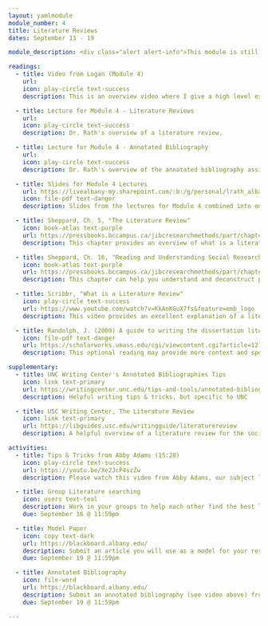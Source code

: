```yaml
---
layout: yamlmodule
module_number: 4
title: Literature Reviews
dates: September 13 - 19

module_description: <div class="alert alert-info">This module is still under construction.</div>Writing a literature review is an essential component of any research proposal. This module will prepare you to complete one major section of your proposal.

readings:
  - title: Video from Logan (Module 4)
    url:
    icon: play-circle text-success
    description: This is an overview video where I give a high level explanation of the readings and describe this week's tasks.

  - title: Lecture for Module 4 - Literature Reviews
    url:
    icon: play-circle text-success
    description: Dr. Rath's overview of a literature review.

  - title: Lecture for Module 4 - Annotated Bibliography
    url:
    icon: play-circle text-success
    description: Dr. Rath's overview of the annotated bibliography assignment.

  - title: Slides for Module 4 Lectures
    url: https://livealbany-my.sharepoint.com/:b:/g/personal/lrath_albany_edu/EcUyLGNZblFHgzVDLHs01ssBUkVutOLygLJLV0OurG8Vvg?e=OEgRQj
    icon: file-pdf text-danger
    description: Slides from the lectures for Module 4 combined into one PDF.

  - title: Sheppard, Ch. 5, "The Literature Review"
    icon: book-atlas text-purple
    url: https://pressbooks.bccampus.ca/jibcresearchmethods/part/chapter-5/
    description: This chapter provides an overview of what is a literature review when it comes to field research.

  - title: Sheppard, Ch. 16, "Reading and Understanding Social Research"
    icon: book-atlas text-purple
    url: https://pressbooks.bccampus.ca/jibcresearchmethods/part/chapter-16/
    description: This chapter can help you understand and deconstruct papers that you find through literature searching.

  - title: Scribbr, "What is a Literature Review"
    icon: play-circle text-success
    url: https://www.youtube.com/watch?v=KkAnKGuX7fs&feature=emb_logo
    description: This video provides an excellent explanation of a literature review. The video also provides tips and tricks to help you complete your assignment.

  - title: Randolph, J. (2009) A guide to writing the dissertation literature review. <em>Practical Assessment, Research, and Evaluation 14</em>, Article 13. https://doi.org/10.7275/b0az-8t74
    icon: file-pdf text-danger
    url: https://scholarworks.umass.edu/cgi/viewcontent.cgi?article=1219&context=pare
    description: This optional reading may provide more context and specific methods for completing a literature review. Tables 2 and 3 provide excellent graphical organizers if that is helpful for you.

supplementary:
  - title: UNC Writing Center's Annotated Bibliographies Tips
    icon: link text-primary
    url: https://writingcenter.unc.edu/tips-and-tools/annotated-bibliographies/
    description: Helpful writing tips & tricks, but specific to UNC

  - title: USC Writing Center, The Literature Review
    icon: link text-primary
    url: https://libguides.usc.edu/writingguide/literaturereview
    description: A helpful overview of a literature review for the social sciences.

activities:
  - title: Tips & Tricks from Abby Adams (15:28)
    icon: play-circle text-success
    url: https://youtu.be/Xe2JcP4szZw
    description: Please watch this video from Abby Adams, our subject librarian!

  - title: Group Literature searching
    icon: users text-teal
    description: Work in your groups to help each other find the best literature.
    due: September 16 @ 11:59pm

  - title: Model Paper
    icon: copy text-dark
    url: https://blackboard.albany.edu/
    description: Submit an article you will use as a model for your research proposal.
    due: September 19 @ 11:59pm

  - title: Annotated Bibliography
    icon: file-word
    url: https://blackboard.albany.edu/
    description: Submit an annotated bibliography (see video above) from your literature searching. For each source paste in the abstract and then type 2-3 sentences explaining how the supports your research question.
    due: September 19 @ 11:59pm

---
```

